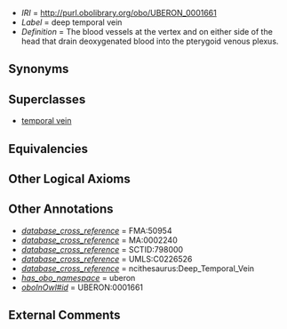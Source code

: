  * *IRI* = http://purl.obolibrary.org/obo/UBERON_0001661
 * *Label* = deep temporal vein
 * *Definition* = The blood vessels at the vertex and on either side of the head that drain deoxygenated blood into the pterygoid venous plexus.

## Synonyms


## Superclasses

 * [temporal vein](../../UBERON/71/UBERON_0001671.md)

## Equivalencies


## Other Logical Axioms


## Other Annotations

 * *[database_cross_reference](../../ef/oboInOwl#hasDbXref.md)* = FMA:50954
 * *[database_cross_reference](../../ef/oboInOwl#hasDbXref.md)* = MA:0002240
 * *[database_cross_reference](../../ef/oboInOwl#hasDbXref.md)* = SCTID:798000
 * *[database_cross_reference](../../ef/oboInOwl#hasDbXref.md)* = UMLS:C0226526
 * *[database_cross_reference](../../ef/oboInOwl#hasDbXref.md)* = ncithesaurus:Deep_Temporal_Vein
 * *[has_obo_namespace](../../ce/oboInOwl#hasOBONamespace.md)* = uberon
 * *[oboInOwl#id](../../id/oboInOwl#id.md)* = UBERON:0001661

## External Comments

